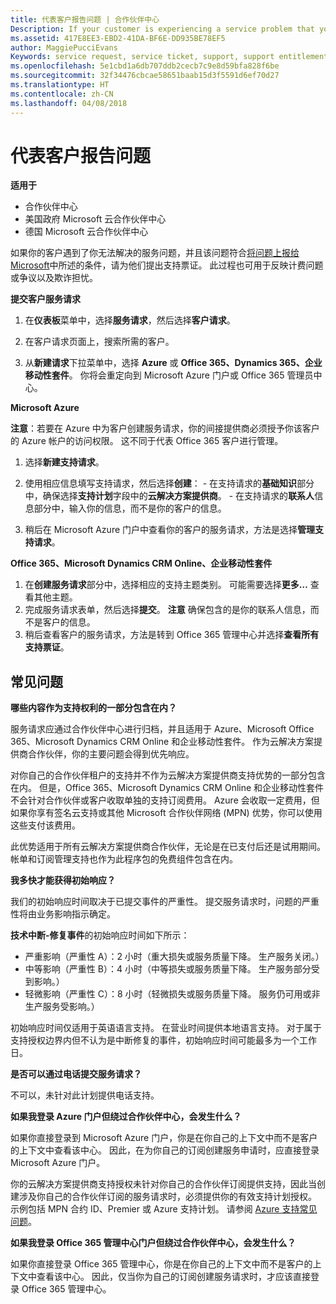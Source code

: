 ```yaml
---
title: 代表客户报告问题 | 合作伙伴中心
Description: If your customer is experiencing a service problem that you can''t resolve, and that meets the criteria described in Escalate problems to Microsoft, file a support ticket for them.
ms.assetid: 417E8EE3-EBD2-41DA-BF6E-DD935BE78EF5
author: MaggiePucciEvans
Keywords: service request, service ticket, support, support entitlement, aobo, Azure aobo
ms.openlocfilehash: 5e1cbd1a6db707ddb2cecb7c9e8d59bfa828f6be
ms.sourcegitcommit: 32f34476cbcae58651baab15d3f5591d6ef70d27
ms.translationtype: HT
ms.contentlocale: zh-CN
ms.lasthandoff: 04/08/2018
---
```

# <a name="report-problems-on-behalf-of-a-customer"></a>代表客户报告问题

**适用于**

-  合作伙伴中心
-  美国政府 Microsoft 云合作伙伴中心
-  德国 Microsoft 云合作伙伴中心

如果你的客户遇到了你无法解决的服务问题，并且该问题符合[将问题上报给 Microsoft](escalate-problems-to-microsoft.md)中所述的条件，请为他们提出支持票证。 此过程也可用于反映计费问题或争议以及欺诈担忧。

**提交客户服务请求**

1.  在**仪表板**菜单中，选择**服务请求**，然后选择**客户请求**。 

2.  在客户请求页面上，搜索所需的客户。

3.  从**新建请求**下拉菜单中，选择 **Azure** 或 **Office 365、Dynamics 365、企业移动性套件**。 你将会重定向到 Microsoft Azure 门户或 Office 365 管理员中心。

**Microsoft Azure**

**注意**：若要在 Azure 中为客户创建服务请求，你的间接提供商必须授予你该客户的 Azure 帐户的访问权限。 这不同于代表 Office 365 客户进行管理。   

1.  选择**新建支持请求**。
2.  使用相应信息填写支持请求，然后选择**创建**：
        -   在支持请求的**基础知识**部分中，确保选择**支持计划**字段中的**云解决方案提供商**。
        -   在支持请求的**联系人**信息部分中，输入你的信息，而不是你的客户的信息。

3.  稍后在 Microsoft Azure 门户中查看你的客户的服务请求，方法是选择**管理支持请求**。



**Office 365、Microsoft Dynamics CRM Online、企业移动性套件**

1. 在**创建服务请求**部分中，选择相应的支持主题类别。 可能需要选择**更多…** 查看其他主题。    
2. 完成服务请求表单，然后选择**提交**。
    **注意** 确保包含的是你的联系人信息，而不是客户的信息。
3. 稍后查看客户的服务请求，方法是转到 Office 365 管理中心并选择**查看所有支持票证**。

## <a name="faq"></a>常见问题


**哪些内容作为支持权利的一部分包含在内？**

服务请求应通过合作伙伴中心进行归档，并且适用于 Azure、Microsoft Office 365、Microsoft Dynamics CRM Online 和企业移动性套件。 作为云解决方案提供商合作伙伴，你的主要问题会得到优先响应。

对你自己的合作伙伴租户的支持并不作为云解决方案提供商支持优势的一部分包含在内。 但是，Office 365、Microsoft Dynamics CRM Online 和企业移动性套件不会针对合作伙伴或客户收取单独的支持订阅费用。 Azure 会收取一定费用，但如果你享有签名云支持或其他 Microsoft 合作伙伴网络 (MPN) 优势，你可以使用这些支付该费用。

此优势适用于所有云解决方案提供商合作伙伴，无论是在已支付后还是试用期间。 帐单和订阅管理支持也作为此程序包的免费组件包含在内。

**我多快才能获得初始响应？**

我们的初始响应时间取决于已提交事件的严重性。 提交服务请求时，问题的严重性将由业务影响指示确定。

**技术中断-修复事件**的初始响应时间如下所示：

-   严重影响（严重性 A）：2 小时（重大损失或服务质量下降。 生产服务关闭。）
-   中等影响（严重性 B）：4 小时（中等损失或服务质量下降。 生产服务部分受到影响。）
-   轻微影响（严重性 C）：8 小时（轻微损失或服务质量下降。 服务仍可用或非生产服务受影响。）

初始响应时间仅适用于英语语言支持。 在营业时间提供本地语言支持。
对于属于支持授权边界内但不认为是中断修复的事件，初始响应时间可能最多为一个工作日。

**是否可以通过电话提交服务请求？**

不可以，未针对此计划提供电话支持。

**如果我登录 Azure 门户但绕过合作伙伴中心，会发生什么？**

如果你直接登录到 Microsoft Azure 门户，你是在你自己的上下文中而不是客户的上下文中查看该中心。 因此，在为你自己的订阅创建服务申请时，应直接登录 Microsoft Azure 门户。

你的云解决方案提供商支持授权未针对你自己的合作伙伴订阅提供支持，因此当创建涉及你自己的合作伙伴订阅的服务请求时，必须提供你的有效支持计划授权。 示例包括 MPN 合约 ID、Premier 或 Azure 支持计划。 请参阅 [Azure 支持常见问题](http://go.microsoft.com/fwlink/?LinkId=717532)。

**如果我登录 Office 365 管理中心门户但绕过合作伙伴中心，会发生什么？**

如果你直接登录 Office 365 管理中心，你是在你自己的上下文中而不是客户的上下文中查看该中心。 因此，仅当你为自己的订阅创建服务请求时，才应该直接登录 Office 365 管理中心。

 

 



